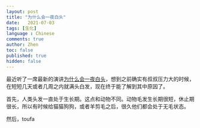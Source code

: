 ```yaml
---
layout: post
title: "为什么会一夜白头"
date:   2021-07-03
tags: [生化]
language : Chinese
comments: true
author: Zhen
toc: false
published: true
hidden: false
---
```

最近听了一席最新的演讲[为什么会一夜白头](https://youtu.be/PXzKU3hVJ5o)，想到之前确实有叔叔压力大的时候，在短短几天或者几周之内就满头白发，现在终于能了解到其中原因了。

首先，人类头发一直处于生长期。这点和动物不同。动物毛发生长期很短，休止期很长，所以有时候给猫猫狗狗，或者羊剪毛之后，很久他们都会处于无毛状态。

然后，toufa

<!--stackedit_data:
eyJoaXN0b3J5IjpbMjA2Mzk1MTY4NiwxNjMxNTUwOTg0XX0=
-->